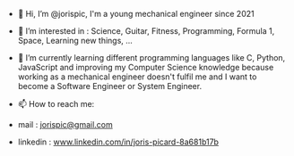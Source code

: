 - 👋 Hi, I’m @jorispic, I'm a young mechanical engineer since 2021
- 👀 I’m interested in : Science, Guitar, Fitness, Programming, Formula 1, Space, Learning new things, ...
- 🌱 I’m currently learning different programming languages like C, Python, JavaScript and improving my Computer Science knowledge because working
as a mechanical engineer doesn't fulfil me and I want to become a Software Engineer or System Engineer.  

- 📫 How to reach me:
- mail :      jorispic@gmail.com
- linkedin :  www.linkedin.com/in/joris-picard-8a681b17b 


<!---
jorispic/jorispic is a ✨ special ✨ repository because its `README.md` (this file) appears on your GitHub profile.
You can click the Preview link to take a look at your changes.
--->
